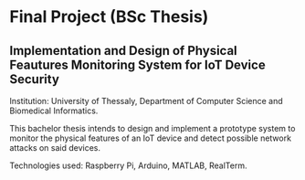 # Final Project (BSc Thesis)
## Implementation and Design of Physical Feautures Monitoring System for IoT Device Security
Institution: University of Thessaly, Department of Computer Science and Biomedical Informatics.

This bachelor thesis intends to design and implement a prototype system to monitor the physical features of an IoT device and detect possible network attacks on said devices.

Technologies used: Raspberry Pi, Arduino, MATLAB, RealTerm.
